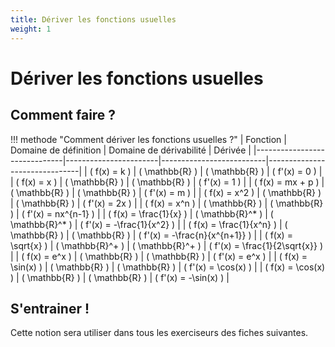 ```yaml
---
title: Dériver les fonctions usuelles
weight: 1
---
```


# Dériver les fonctions usuelles

## Comment faire ?

!!! methode "Comment dériver les fonctions usuelles ?"
    | Fonction                     | Domaine de définition | Domaine de dérivabilité | Dérivée                       |
    |------------------------------|-----------------------|--------------------------|-------------------------------|
    | \( f(x) = k \)               | \( \mathbb{R} \)     | \( \mathbb{R} \)         | \( f'(x) = 0 \)              |
    | \( f(x) = x \)               | \( \mathbb{R} \)     | \( \mathbb{R} \)         | \( f'(x) = 1 \)              |
    | \( f(x) = mx + p \)          | \( \mathbb{R} \)     | \( \mathbb{R} \)         | \( f'(x) = m \)              |
    | \( f(x) = x^2 \)             | \( \mathbb{R} \)     | \( \mathbb{R} \)         | \( f'(x) = 2x \)             |
    | \( f(x) = x^n \)             | \( \mathbb{R} \)     | \( \mathbb{R} \)         | \( f'(x) = nx^{n-1} \)       |
    | \( f(x) = \frac{1}{x} \)     | \( \mathbb{R}^* \)   | \( \mathbb{R}^* \)       | \( f'(x) = -\frac{1}{x^2} \) |
    | \( f(x) = \frac{1}{x^n} \)   | \( \mathbb{R} \)     | \( \mathbb{R} \)         | \( f'(x) = -\frac{n}{x^{n+1}} \) |
    | \( f(x) = \sqrt{x} \)        | \( \mathbb{R}^+ \)   | \( \mathbb{R}^+ \)       | \( f'(x) = \frac{1}{2\sqrt{x}} \) |
    | \( f(x) = e^x \)             | \( \mathbb{R} \)     | \( \mathbb{R} \)         | \( f'(x) = e^x \)            |
    | \( f(x) = \sin(x) \)         | \( \mathbb{R} \)     | \( \mathbb{R} \)         | \( f'(x) = \cos(x) \)        |
    | \( f(x) = \cos(x) \)         | \( \mathbb{R} \)     | \( \mathbb{R} \)         | \( f'(x) = -\sin(x) \)       |

## S'entrainer !

Cette notion sera utiliser dans tous les exerciseurs des fiches suivantes.
